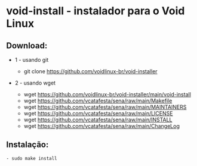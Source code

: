 # void-install - instalador para o Void Linux

## Download:

- 1 - usando git
	- git clone https://github.com/voidlinux-br/void-installer

- 2 - usando wget
	- wget https://github.com/voidlinux-br/void-installer/main/void-install
	- wget https://github.com/vcatafesta/sena/raw/main/Makefile
	- wget https://github.com/vcatafesta/sena/raw/main/MAINTAINERS
	- wget https://github.com/vcatafesta/sena/raw/main/LICENSE
	- wget https://github.com/vcatafesta/sena/raw/main/INSTALL
	- wget https://github.com/vcatafesta/sena/raw/main/ChangeLog

## Instalação:
	- sudo make install
